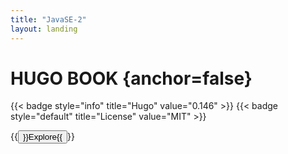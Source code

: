 ```yaml
---
title: "JavaSE-2"
layout: landing
---
```


<div class="book-hero">

# HUGO BOOK {anchor=false}

{{< badge style="info" title="Hugo" value="0.146" >}} {{< badge style="default" title="License" value="MIT" >}}

{{<button href="/docs/example">}}Explore{{</button>}}

</div>


